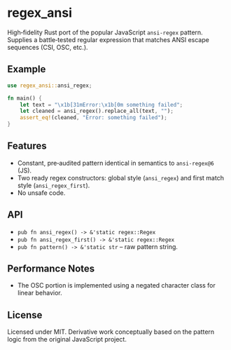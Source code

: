 regex_ansi
=================================

High‑fidelity Rust port of the popular JavaScript `ansi-regex` pattern. Supplies a battle‑tested regular expression that matches ANSI escape sequences (CSI, OSC, etc.).

Example
-------
```rust
use regex_ansi::ansi_regex;

fn main() {
    let text = "\x1b[31mError:\x1b[0m something failed";
    let cleaned = ansi_regex().replace_all(text, "");
    assert_eq!(cleaned, "Error: something failed");
}
```

Features
--------
- Constant, pre‑audited pattern identical in semantics to `ansi-regex@6` (JS).
- Two ready regex constructors: global style (`ansi_regex`) and first match style (`ansi_regex_first`).
- No unsafe code.

API
---
- `pub fn ansi_regex() -> &'static regex::Regex`
- `pub fn ansi_regex_first() -> &'static regex::Regex`
- `pub fn pattern() -> &'static str` – raw pattern string.

Performance Notes
-----------------
- The OSC portion is implemented using a negated character class for linear behavior.

License
-------
Licensed under MIT. Derivative work conceptually based on the pattern logic from the original JavaScript project.
